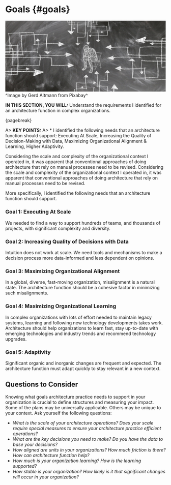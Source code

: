 

# Goals {#goals}

![](assets/images/stress-gc7a712a2f_1920.jpg)^Image by Gerd Altmann from Pixabay^

**IN THIS SECTION, YOU WILL:** Understand the requirements I identified for an architecture function in complex organizations.

{pagebreak}

A> **KEY POINTS:**
A> * I identified the following needs that an architecture function should support: Executing At Scale, Increasing the Quality of Decision-Making with Data, Maximizing Organizational Alignment & Learning, Higher Adaptivity.

Considering the scale and complexity of the organizational context I operated in, it was apparent that conventional approaches of doing architecture that rely on manual processes need to be revised. 
Considering the scale and complexity of the organizational context I operated in, it was apparent that conventional approaches of doing architecture that rely on manual processes need to be revised.

More specifically, I identified the following needs that an architecture function should support.

### Goal 1: Executing At Scale

We needed to find a way to support hundreds of teams, and thousands of projects, with significant complexity and diversity.

### Goal 2: Increasing Quality of Decisions with Data

Intuition does not work at scale. We need tools and mechanisms to make a decision process more data-informed and less dependent on opinions.

### Goal 3: Maximizing Organizational Alignment

In a global, diverse, fast-moving organization, misalignment is a natural state. The architecture function should be a cohesive factor in minimizing such misalignments.

### Goal 4: Maximizing Organizational Learning

In complex organizations with lots of effort needed to maintain legacy systems, learning and following new technology developments takes work. Architecture should help organizations to learn fast, stay up-to-date with emerging technologies and industry trends and recommend technology upgrades.

### Goal 5: Adaptivity

Significant organic and inorganic changes are frequent and expected. The architecture function must adapt quickly to stay relevant in a new context.

## Questions to Consider

Knowing what goals architecture practice needs to support in your organization is crucial to define structures and measuring your impact. Some of the plans may be universally applicable. Others may be unique to your context. Ask yourself the following questions:

* *What is the scale of your architecture operations? Does your scale require special measures to ensure your architecture practice efficient operations?*
* *What are the key decisions you need to make? Do you have the data to base your decisions?*
* *How aligned are units in your organizations? How much friction is there? How can architecture function help?*
* *How much is your organization learning? How is the learning supported?*
* *How stable is your organization? How likely is it that significant changes will occur in your organization?* 
